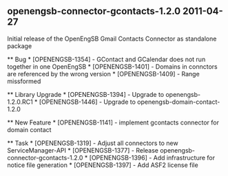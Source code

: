 openengsb-connector-gcontacts-1.2.0 2011-04-27
---------------------------------------------------------------------

Initial release of the OpenEngSB Gmail Contacts Connector as standalone package

** Bug
    * [OPENENGSB-1354] - GContact and GCalendar does not run together in one OpenEngSB
    * [OPENENGSB-1401] - Domains in connctors are referenced by the wrong version
    * [OPENENGSB-1409] - Range missformed

** Library Upgrade
    * [OPENENGSB-1394] - Upgrade to openengsb-1.2.0.RC1
    * [OPENENGSB-1446] - Upgrade to openengsb-domain-contact-1.2.0

** New Feature
    * [OPENENGSB-1141] - implement gcontacts connector for domain contact

** Task
    * [OPENENGSB-1319] - Adjust all connectors to new ServiceManager-API
    * [OPENENGSB-1377] - Release openengsb-connector-gcontacts-1.2.0
    * [OPENENGSB-1396] - Add infrastructure for notice file generation
    * [OPENENGSB-1397] - Add ASF2 license file

